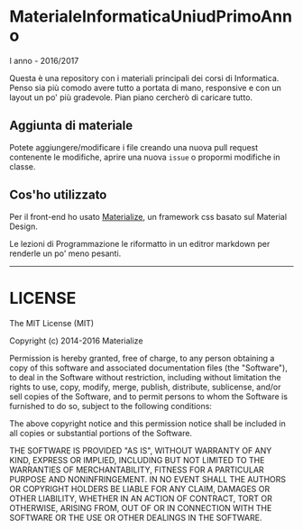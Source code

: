 # MaterialeInformaticaUniudPrimoAnno


I anno - 2016/2017

Questa è una repository con i materiali principali dei corsi di Informatica. 
Penso sia più comodo avere tutto a portata di mano, responsive e con un layout un po' più gradevole.
Pian piano cercherò di caricare tutto.

## Aggiunta di materiale

Potete aggiungere/modificare i file creando una nuova pull request contenente le modifiche, aprire una nuova `issue` o propormi modifiche in classe.

## Cos'ho utilizzato

Per il front-end ho usato [Materialize](https://github.com/Dogfalo/materialize), un framework css basato sul Material Design.

Le lezioni di Programmazione le riformatto in un editror markdown per renderle un po' meno pesanti.

--- 
# LICENSE

The MIT License (MIT)

Copyright (c) 2014-2016 Materialize

Permission is hereby granted, free of charge, to any person obtaining a copy
of this software and associated documentation files (the "Software"), to deal
in the Software without restriction, including without limitation the rights
to use, copy, modify, merge, publish, distribute, sublicense, and/or sell
copies of the Software, and to permit persons to whom the Software is
furnished to do so, subject to the following conditions:

The above copyright notice and this permission notice shall be included in all
copies or substantial portions of the Software.

THE SOFTWARE IS PROVIDED "AS IS", WITHOUT WARRANTY OF ANY KIND, EXPRESS OR
IMPLIED, INCLUDING BUT NOT LIMITED TO THE WARRANTIES OF MERCHANTABILITY,
FITNESS FOR A PARTICULAR PURPOSE AND NONINFRINGEMENT. IN NO EVENT SHALL THE
AUTHORS OR COPYRIGHT HOLDERS BE LIABLE FOR ANY CLAIM, DAMAGES OR OTHER
LIABILITY, WHETHER IN AN ACTION OF CONTRACT, TORT OR OTHERWISE, ARISING FROM,
OUT OF OR IN CONNECTION WITH THE SOFTWARE OR THE USE OR OTHER DEALINGS IN THE
SOFTWARE.
